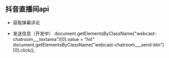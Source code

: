 ## 抖音直播间api

* 获取弹幕评论


* 发送信息（开发中）
document.getElementsByClassName("webcast-chatroom___textarea")[0].value = "hiii"
document.getElementsByClassName("webcast-chatroom___send-btn")[0].click();